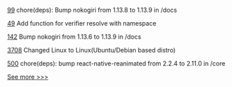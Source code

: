 
[99](https://github.com/hyperledger/aries-staticagent-python/pull/99) chore(deps): Bump nokogiri from 1.13.8 to 1.13.9 in /docs

[49](https://github.com/hyperledger/firefly-sdk-nodejs/pull/49) Add function for verifier resolve with namespace

[142](https://github.com/hyperledger/fabric-protos/pull/142) Bump nokogiri from 1.13.6 to 1.13.9 in /docs

[3708](https://github.com/hyperledger/fabric/pull/3708) Changed Linux to Linux(Ubuntu/Debian based distro)

[500](https://github.com/hyperledger/aries-mobile-agent-react-native/pull/500) chore(deps): bump react-native-reanimated from 2.2.4 to 2.11.0 in /core


[See more >>>](https://start-here.hyperledger.org/pull-requests)
